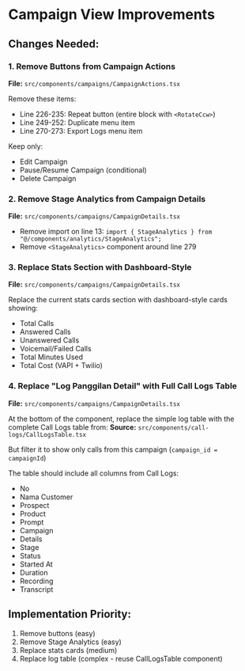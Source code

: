 # Campaign View Improvements

## Changes Needed:

### 1. Remove Buttons from Campaign Actions
**File:** `src/components/campaigns/CampaignActions.tsx`

Remove these items:
- Line 226-235: Repeat button (entire block with `<RotateCcw>`)
- Line 249-252: Duplicate menu item
- Line 270-273: Export Logs menu item

Keep only:
- Edit Campaign
- Pause/Resume Campaign (conditional)
- Delete Campaign

### 2. Remove Stage Analytics from Campaign Details
**File:** `src/components/campaigns/CampaignDetails.tsx`

- Remove import on line 13: `import { StageAnalytics } from "@/components/analytics/StageAnalytics";`
- Remove `<StageAnalytics>` component around line 279

### 3. Replace Stats Section with Dashboard-Style
**File:** `src/components/campaigns/CampaignDetails.tsx`

Replace the current stats cards section with dashboard-style cards showing:
- Total Calls
- Answered Calls
- Unanswered Calls
- Voicemail/Failed Calls
- Total Minutes Used
- Total Cost (VAPI + Twilio)

### 4. Replace "Log Panggilan Detail" with Full Call Logs Table
**File:** `src/components/campaigns/CampaignDetails.tsx`

At the bottom of the component, replace the simple log table with the complete Call Logs table from:
**Source:** `src/components/call-logs/CallLogsTable.tsx`

But filter it to show only calls from this campaign (`campaign_id = campaignId`)

The table should include all columns from Call Logs:
- No
- Nama Customer
- Prospect
- Product
- Prompt
- Campaign
- Details
- Stage
- Status
- Started At
- Duration
- Recording
- Transcript

## Implementation Priority:
1. Remove buttons (easy)
2. Remove Stage Analytics (easy)
3. Replace stats cards (medium)
4. Replace log table (complex - reuse CallLogsTable component)
